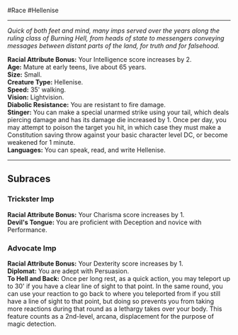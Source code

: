 #Race #Hellenise 
- - -
*Quick of both feet and mind, many imps served over the years along the ruling class of Burning Hell, from heads of state to messengers conveying messages between distant parts of the land, for truth and for falsehood.*

**Racial Attribute Bonus:** Your Intelligence score increases by 2.  
**Age:** Mature at early teens, live about 65 years.  
**Size:** Small.  
**Creature Type:** Hellenise.  
**Speed:** 35' walking.  
**Vision:** Lightvision.  
**Diabolic Resistance:** You are resistant to fire damage.  
**Stinger:** You can make a special unarmed strike using your tail, which deals piercing damage and has its damage die increased by 1. Once per day, you may attempt to poison the target you hit, in which case they must make a Constitution saving throw against your basic character level DC, or become weakened for 1 minute.  
**Languages:** You can speak, read, and write Hellenise.
- - -
## Subraces 
### Trickster Imp
 
**Racial Attribute Bonus:** Your Charisma score increases by 1.  
**Devil's Tongue:** You are proficient with Deception and novice with Performance.
 
### Advocate Imp
 
**Racial Attribute Bonus:** Your Dexterity score increases by 1.  
**Diplomat:** You are adept with Persuasion.  
**To Hell and Back:** Once per long rest, as a quick action, you may teleport up to 30' if you have a clear line of sight to that point. In the same round, you can use your reaction to go back to where you teleported from if you still have a line of sight to that point, but doing so prevents you from taking more reactions during that round as a lethargy takes over your body. This feature counts as a 2nd-level, arcana, displacement for the purpose of magic detection.